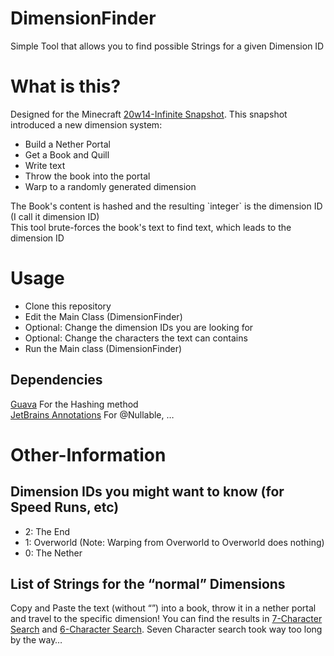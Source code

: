 # DimensionFinder

Simple Tool that allows you to find possible Strings for a given Dimension ID

# What is this?

Designed for the Minecraft [20w14-Infinite Snapshot](https://minecraft.fandom.com/wiki/Java_Edition_20w14%E2%88%9E).
This snapshot introduced a new dimension system:<br>
<ul>
<li>Build a Nether Portal</li>
<li>Get a Book and Quill</li>
<li>Write text</li>
<li>Throw the book into the portal</li>
<li>Warp to a randomly generated dimension</li>
</ul>
The Book's content is hashed and the resulting `integer` is the dimension ID (I call it dimension ID)<br>
This tool brute-forces the book's text to find text, which leads to the dimension ID

# Usage

<ul>
<li>Clone this repository</li>
<li>Edit the Main Class (DimensionFinder)</li>
<li>Optional: Change the dimension IDs you are looking for</li>
<li>Optional: Change the characters the text can contains</li>
<li>Run the Main class (DimensionFinder)</li>
</ul>

## Dependencies

[Guava](https://mvnrepository.com/artifact/com.google.guava/guava) For the Hashing method<br>
[JetBrains Annotations](https://mvnrepository.com/artifact/org.jetbrains/annotations) For @Nullable, …

# Other-Information

## Dimension IDs you might want to know (for Speed Runs, etc)

<ul>
<li>2: The End</li>
<li>1: Overworld (Note: Warping from Overworld to Overworld does nothing)</li>
<li>0: The Nether</li>
</ul>

## List of Strings for the “normal” Dimensions

Copy and Paste the text (without “”) into a book, throw it in a nether portal and travel to the specific dimension!
You can find the results in [7-Character Search](result_seven_character_search.txt)
and [6-Character Search](result_six_character_search.txt). Seven Character search took way too long by the way…